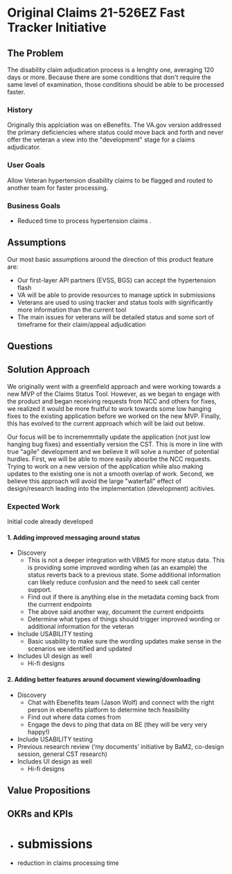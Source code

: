 # Original Claims 21-526EZ Fast Tracker Initiative

## The Problem
The disability claim adjudication process is a lenghty one, averaging 120 days or more. Because there are some conditions that don't require the same level of examination, those conditions should be able to be processed faster.


### History
Originally this applciation was on eBenefits. The VA.gov version addressed the primary deficiencies where status could move back and forth and never offer the veteran a view into the "development" stage for a claims adjudicator. 

### User Goals
Allow Veteran hypertension disability claims to be flagged and routed to another team for faster processing.  

### Business Goals
  - Reduced time to process hypertension claims         .

## Assumptions
Our most basic assumptions around the direction of this product feature are:

- Our first-layer API partners (EVSS, BGS) can accept the hypertension flash
- VA will be able to provide resources to manage uptick in submissions
- Veterans are used to using tracker and status tools with significantly more information than the current tool
- The main issues for veterans will be detailed status and some sort of timeframe for their claim/appeal adjudication

## Questions
       

## Solution Approach
We originally went with a greenfield approach and were working towards a new MVP of the Claims Status Tool.  However, as we began to engage with the product and began receiving requests from NCC and others for fixes, we realized it would be more fruitful to work towards some low hanging fixes to the existing application before we worked on the new MVP. Finally, this has evolved to the current approach which will be laid out below.

Our focus will be to incrememntally update the application (not just low hanging bug fixes) and essentially version the CST. This is more in line with true "agile" development and we believe it will solve a number of potential hurdles. First, we will be able to more easily abosrbe the NCC requests. Trying to work on a new version of the application while also making updates to the existing one is not a smooth overlap of work. Second, we believe this approach will avoid the large "waterfall" effect of design/research leading into the implementation (development) acitivies.

### Expected Work
Initial code already developed

#### 1. Adding improved messaging around status
- Discovery
  - This is not a deeper integration with VBMS for more status data.  This is providing some improved wording when (as an example) the status reverts back to a previous state. Some additional information can likely reduce confusion and the need to seek call center support.
  - Find out if there is anything else in the metadata coming back from the currrent endpoints
  - The above said another way, document the current endpoints
  - Determine what types of things should trigger improved wording or additional information for the veteran
- Include USABILITY testing
  - Basic usability to make sure the wording updates make sense in the scenarios we identified and updated
- Includes UI design as well
  - Hi-fi designs

#### 2. Adding better features around document viewing/downloading 
- Discovery
  - Chat with Ebenefits team (Jason Wolf) and connect with the right person in ebenefits platform to determine tech feasibility
  - Find out where data comes from
  - Engage the devs to ping that data on BE (they will be very very happy!)
- Include USABILITY testing
- Previous research review (‘my documents’ initiative by BaM2, co-design session, general CST research)
- Includes UI design as well
  - Hi-fi designs




## Value Propositions


## OKRs and KPIs
- # submissions
- reduction in claims processing time

